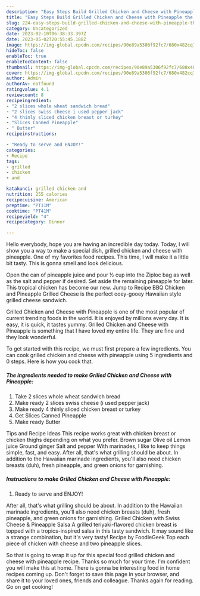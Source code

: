```yaml
---
description: "Easy Steps Build Grilled Chicken and Cheese with Pineapple the Very Delicious"
title: "Easy Steps Build Grilled Chicken and Cheese with Pineapple the Very Delicious"
slug: 224-easy-steps-build-grilled-chicken-and-cheese-with-pineapple-the-very-delicious
category: Uncategorized
date: 2023-02-10T06:38:33.397Z
date: 2023-05-02T20:55:45.188Z
image: https://img-global.cpcdn.com/recipes/90e89a5306f92fc7/680x482cq70/grilled-chicken-and-cheese-with-pineapple-recipe-main-photo.jpg
hideToc: false
enableToc: true
enableTocContent: false
thumbnail: https://img-global.cpcdn.com/recipes/90e89a5306f92fc7/680x482cq70/grilled-chicken-and-cheese-with-pineapple-recipe-main-photo.jpg
cover: https://img-global.cpcdn.com/recipes/90e89a5306f92fc7/680x482cq70/grilled-chicken-and-cheese-with-pineapple-recipe-main-photo.jpg
author: Admin
authorAv: notfound
ratingvalue: 4.1
reviewcount: 8
recipeingredient:
- "2 slices whole wheat sandwich bread"
- "2 slices swiss cheese i used pepper jack"
- "4 thinly sliced chicken breast or turkey"
- "Slices Canned Pineapple"
- " Butter"
recipeinstructions:

- "Ready to serve and ENJOY!"
categories:
- Recipe
tags:
- grilled
- chicken
- and

katakunci: grilled chicken and 
nutrition: 255 calories
recipecuisine: American
preptime: "PT11M"
cooktime: "PT41M"
recipeyield: "4"
recipecategory: Dinner

---
```



Hello everybody, hope you are having an incredible day today. Today, I will show you a way to make a special dish, grilled chicken and cheese with pineapple. One of my favorites food recipes. This time, I will make it a little bit tasty. This is gonna smell and look delicious.

Open the can of pineapple juice and pour ½ cup into the Ziploc bag as well as the salt and pepper if desired. Set aside the remaining pineapple for later. This tropical chicken has become our new. Jump to Recipe BBQ Chicken and Pineapple Grilled Cheese is the perfect ooey-gooey Hawaiian style grilled cheese sandwich.

Grilled Chicken and Cheese with Pineapple is one of the most popular of current trending foods in the world. It is enjoyed by millions every day. It is easy, it is quick, it tastes yummy. Grilled Chicken and Cheese with Pineapple is something that I have loved my entire life. They are fine and they look wonderful.


To get started with this recipe, we must first prepare a few ingredients. You can cook grilled chicken and cheese with pineapple using 5 ingredients and 0 steps. Here is how you cook that.

<!--inarticleads1-->

##### The ingredients needed to make Grilled Chicken and Cheese with Pineapple:

1. Take 2 slices whole wheat sandwich bread
1. Make ready 2 slices swiss cheese (i used pepper jack)
1. Make ready 4 thinly sliced chicken breast or turkey
1. Get Slices Canned Pineapple
1. Make ready  Butter


Tips and Recipe Ideas This recipe works great with chicken breast or chicken thighs depending on what you prefer. Brown sugar Olive oil Lemon juice Ground ginger Salt and pepper With marinades, I like to keep things simple, fast, and easy. After all, that&#39;s what grilling should be about. In addition to the Hawaiian marinade ingredients, you&#39;ll also need chicken breasts (duh), fresh pineapple, and green onions for garnishing. 

<!--inarticleads2-->

##### Instructions to make Grilled Chicken and Cheese with Pineapple:


1. Ready to serve and ENJOY!

After all, that&#39;s what grilling should be about. In addition to the Hawaiian marinade ingredients, you&#39;ll also need chicken breasts (duh), fresh pineapple, and green onions for garnishing. Grilled Chicken with Swiss Cheese &amp; Pineapple Salsa A grilled teriyaki-flavored chicken breast is topped with a tropics-inspired salsa in this tasty sandwich. It may sound like a strange combination, but it&#39;s very tasty! Recipe by FoodieGeek Top each piece of chicken with cheese and two pineapple slices. 

So that is going to wrap it up for this special food grilled chicken and cheese with pineapple recipe. Thanks so much for your time. I'm confident you will make this at home. There is gonna be interesting food in home recipes coming up. Don't forget to save this page in your browser, and share it to your loved ones, friends and colleague. Thanks again for reading. Go on get cooking!
